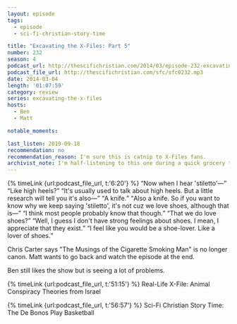 ```yaml
---
layout: episode
tags:
  - episode
  - sci-fi-christian-story-time

title: "Excavating the X-Files: Part 5"
number: 232
season: 4
podcast_url: http://thescifichristian.com/2014/03/episode-232-excavating-the-x-files-part-5/
podcast_file_url: http://thescifichristian.com/sfc/sfc0232.mp3
date: 2014-03-04
length: '01:07:59'
category: review
series: excavating-the-x-files
hosts:
  - Ben
  - Matt

notable_moments:

last_listen: 2019-09-18
recommendation: no
recommendation_reason: I'm sure this is catnip to X-Files fans.
archivist_note: I'm half-listening to this one during a quick grocery trip. Can we settle down with all the different types of toothpaste? Unnecessary. 
---
```

<div class="quote">
  {% timeLink {url:podcast_file_url, t:'6:20'} %}
  <q class="matt">Now when I hear 'stiletto'—</q>
  <q class="ben">Like high heels?</q>
  <q class="matt">It's usually used to talk about high heels. But a little research will tell you it's also—</q>
  <q class="ben">A knife.</q>
  <q class="matt">Also a knife. So if you want to know why we keep saying 'stiletto', it's not cuz we love shoes, although that is—</q>
  <q class="ben">I think most people probably know that though.</q>
  <q class="matt">That we do love shoes?</q>
  <q class="ben">Well, I guess I don't have strong feelings about shoes. I mean, I appreciate that they exist.</q>
  <q class="matt">I feel like you would be a shoe-lover. Like a lover of shoes.</q>
</div>

Chris Carter says "The Musings of the Cigarette Smoking Man" is no longer canon. Matt wants to go back and watch the episode at the end. 

Ben still likes the show but is seeing a lot of problems.

{% timeLink {url:podcast_file_url, t:'51:15'} %} Real-Life X-File: Animal Conspiracy Theories from Israel

{% timeLink {url:podcast_file_url, t:'56:57'} %}  Sci-Fi Christian Story Time: The De Bonos Play Basketball